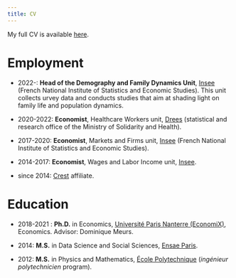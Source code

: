 ```yaml
---
title: CV
---
```

My full CV is available [here](CV_Pora_en.pdf).

# Employment

* 2022-: **Head of the Demography and Family Dynamics Unit**, [Insee](https://insee.fr/fr/accueil) (French National Institute of Statistics and Economic Studies). This unit collects urvey data and conducts studies that aim at shading light on family life and population dynamics.

* 2020-2022: **Economist**, Healthcare Workers unit, [Drees](https://drees.solidarites-sante.gouv.fr/etudes-et-statistiques/) (statistical and research office of the Ministry of Solidarity and Health).

* 2017-2020: **Economist**, Markets and Firms unit, [Insee](https://insee.fr/fr/accueil) (French National Institute of Statistics and Economic Studies).

* 2014-2017: **Economist**, Wages and Labor Income unit, [Insee](https://insee.fr/fr/accueil).

* since 2014: [Crest](http://crest.science/) affiliate.


# Education

* 2018-2021 : **Ph.D.** in Economics, [Université Paris Nanterre (EconomiX)](https://economix.fr/en), Economics. Advisor: Dominique Meurs.

* 2014: **M.S.** in Data Science and Social Sciences, [Ensae Paris](https://www.ensae.fr/).

* 2012: **M.S.** in Physics and Mathematics, [École Polytechnique](https://www.polytechnique.edu/)  (*ingénieur polytechnicien* program).
